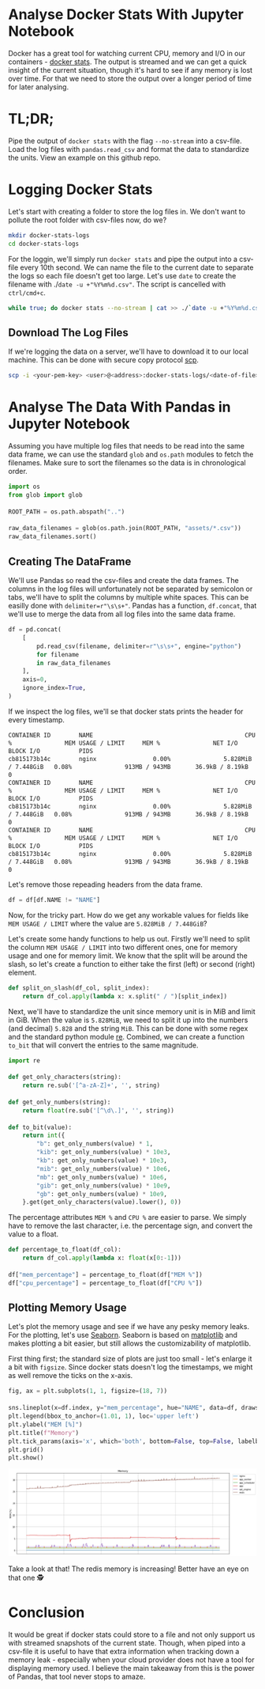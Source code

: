 # Analyse Docker Stats With Jupyter Notebook
Docker has a great tool for watching current CPU, memory and I/O in our containers - [docker stats](https://docs.docker.com/engine/reference/commandline/stats/). The output is streamed and we can get a quick insight of the current situation, though it's hard to see if any memory is lost over time. For that we need to store the output over a longer period of time for later analysing.

# TL;DR;
Pipe the output of `docker stats` with the flag `--no-stream` into a csv-file. Load the log files with `pandas.read_csv` and format the data to standardize the units. View an example on this github repo.

# Logging Docker Stats
Let's start with creating a folder to store the log files in. We don't want to pollute the root folder with csv-files now, do we?

```bash
mkdir docker-stats-logs
cd docker-stats-logs
```

For the loggin, we'll simply run `docker stats` and pipe the output into a csv-file every 10th second. We can name the file to the current date to separate the logs so each file doesn't get too large. Let's use `date` to create the filename with ./`date -u +"%Y%m%d.csv"`. The script is cancelled with `ctrl/cmd+c`.

```bash
while true; do docker stats --no-stream | cat >> ./`date -u +"%Y%m%d.csv"`; sleep 10; done
```

## Download The Log Files
If we're logging the data on a server, we'll have to download it to our local machine. This can be done with secure copy protocol [scp](https://linux.die.net/man/1/scp).

```bash
scp -i <your-pem-key> <user>@<address>:docker-stats-logs/<date-of-file>.csv .
```

# Analyse The Data With Pandas in Jupyter Notebook
Assuming you have multiple log files that needs to be read into the same data frame, we can use the standard `glob` and `os.path` modules to fetch the filenames. Make sure to sort the filenames so the data is in chronological order.

```python
import os
from glob import glob

ROOT_PATH = os.path.abspath("..")

raw_data_filenames = glob(os.path.join(ROOT_PATH, "assets/*.csv"))
raw_data_filenames.sort()
```

## Creating The DataFrame
We'll use Pandas so read the csv-files and create the data frames. The columns in the log files will unfortunately not be separated by semicolon or tabs, we'll have to split the columns by multiple white spaces. This can be easilly done with `delimiter=r"\s\s+"`. Pandas has a function, `df.concat`, that we'll use to merge the data from all log files into the same data frame.

```python
df = pd.concat(
    [
        pd.read_csv(filename, delimiter=r"\s\s+", engine="python")
        for filename
        in raw_data_filenames
    ],
    axis=0,
    ignore_index=True,
)
```

If we inspect the log files, we'll se that docker stats prints the header for every timestamp.
```csv
CONTAINER ID        NAME                                           CPU %               MEM USAGE / LIMIT     MEM %               NET I/O             BLOCK I/O           PIDS
cb815173b14c        nginx                0.00%               5.828MiB / 7.448GiB   0.08%               913MB / 943MB       36.9kB / 8.19kB     0
CONTAINER ID        NAME                                           CPU %               MEM USAGE / LIMIT     MEM %               NET I/O             BLOCK I/O           PIDS
cb815173b14c        nginx                0.00%               5.828MiB / 7.448GiB   0.08%               913MB / 943MB       36.9kB / 8.19kB     0
CONTAINER ID        NAME                                           CPU %               MEM USAGE / LIMIT     MEM %               NET I/O             BLOCK I/O           PIDS
cb815173b14c        nginx                0.00%               5.828MiB / 7.448GiB   0.08%               913MB / 943MB       36.9kB / 8.19kB     0
```

Let's remove those repeading headers from the data frame.
```python
df = df[df.NAME != "NAME"]
```

Now, for the tricky part. How do we get any workable values for fields like `MEM USAGE / LIMIT` where the value are `5.828MiB / 7.448GiB`?

Let's create some handy functions to help us out. Firstly we'll need to split the column `MEM USAGE / LIMIT` into two different ones, one for memory usage and one for memory limit. We know that the split will be around the slash, so let's create a function to either take the first (left) or second (right) element.

```python
def split_on_slash(df_col, split_index):
    return df_col.apply(lambda x: x.split(" / ")[split_index])
```

Next, we'll have to standardize the unit since memory unit is in MiB and limit in GiB. When the value is `5.828MiB`, we need to split it up into the numbers (and decimal) `5.828` and the string `MiB`. This can be done with some regex and the standard python module [re](https://docs.python.org/3/library/re.html). Combined, we can create a function `to_bit` that will convert the entries to the same magnitude.
```python
import re

def get_only_characters(string):
    return re.sub('[^a-zA-Z]+', '', string)

def get_only_numbers(string):
    return float(re.sub('[^\d\.]', '', string))

def to_bit(value):
    return int({
        "b": get_only_numbers(value) * 1,
        "kib": get_only_numbers(value) * 10e3,
        "kb": get_only_numbers(value) * 10e3,
        "mib": get_only_numbers(value) * 10e6,
        "mb": get_only_numbers(value) * 10e6,
        "gib": get_only_numbers(value) * 10e9,
        "gb": get_only_numbers(value) * 10e9,
    }.get(get_only_characters(value).lower(), 0))
```

The percentage attributes `MEM %` and `CPU %` are easier to parse. We simply have to remove the last character, i.e. the percentage sign, and convert the value to a float.

```python
def percentage_to_float(df_col):
    return df_col.apply(lambda x: float(x[0:-1]))

df["mem_percentage"] = percentage_to_float(df["MEM %"])
df["cpu_percentage"] = percentage_to_float(df["CPU %"])
```

## Plotting Memory Usage
Let's plot the memory usage and see if we have any pesky memory leaks. For the plotting, let's use [Seaborn](https://seaborn.pydata.org/). Seaborn is based on [matplotlib](https://matplotlib.org/) and makes plotting a bit easier, but still allows the customizability of matplotlib.

First thing first; the standard size of plots are just too small - let's enlarge it a bit with `figsize`. Since docker stats doesn't log the timestamps, we might as well remove the ticks on the x-axis.

```python
fig, ax = plt.subplots(1, 1, figsize=(18, 7))

sns.lineplot(x=df.index, y="mem_percentage", hue="NAME", data=df, drawstyle="steps")
plt.legend(bbox_to_anchor=(1.01, 1), loc='upper left')
plt.ylabel("MEM [%]")
plt.title(f"Memory")
plt.tick_params(axis='x', which='both', bottom=False, top=False, labelbottom=False)
plt.grid()
plt.show()
```

![Memory](../images/memory.png)

Take a look at that! The redis memory is increasing! Better have an eye on that one 🕵️

# Conclusion
It would be great if docker stats could store to a file and not only support us with streamed snapshots of the current state. Though, when piped into a csv-file it is useful to have that extra information when tracking down a memory leak - especially when your cloud provider does not have a tool for displaying memory used. I believe the main takeaway from this is the power of Pandas, that tool never stops to amaze.